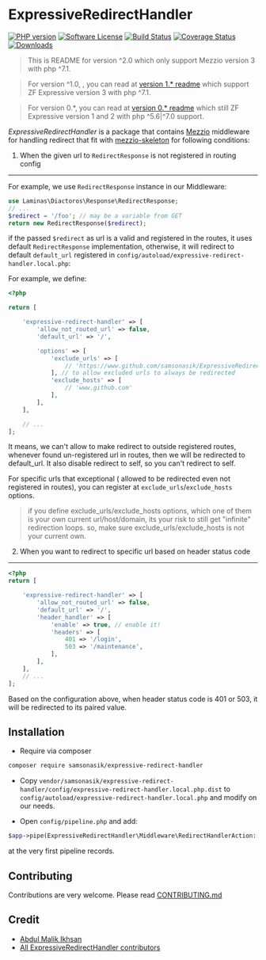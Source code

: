 ExpressiveRedirectHandler
=====================

[![PHP version](https://badge.fury.io/ph/samsonasik%2Fexpressive-redirect-handler.svg)](https://badge.fury.io/ph/samsonasik%2Fexpressive-redirect-handler)
[![Software License](https://img.shields.io/badge/license-MIT-brightgreen.svg?style=flat-square)](LICENSE)
[![Build Status](https://travis-ci.org/samsonasik/ExpressiveRedirectHandler.svg?branch=master)](https://travis-ci.org/samsonasik/ExpressiveRedirectHandler)
[![Coverage Status](https://coveralls.io/repos/samsonasik/ExpressiveRedirectHandler/badge.svg?branch=master)](https://coveralls.io/r/samsonasik/ExpressiveRedirectHandler)
[![Downloads](https://poser.pugx.org/samsonasik/expressive-redirect-handler/downloads)](https://packagist.org/packages/samsonasik/expressive-redirect-handler)

> This is README for version ^2.0 which only support Mezzio version 3 with php ^7.1.

> For version ^1.0, , you can read at [version 1.* readme](https://github.com/samsonasik/ExpressiveRedirectHandler/tree/1.x.x) which support ZF Expressive version 3 with php ^7.1.

> For version 0.*, you can read at [version 0.* readme](https://github.com/samsonasik/ExpressiveRedirectHandler/tree/0.x.x) which still ZF Expressive version 1 and 2 with php ^5.6|^7.0 support.

*ExpressiveRedirectHandler* is a package that contains [Mezzio](https://github.com/mezzio/mezzio) middleware for handling redirect that fit with [mezzio-skeleton](https://github.com/mezzio/mezzio-skeleton) for following conditions:

1. When the given url to `RedirectResponse` is not registered in routing config
-------------------------------------------------------------------------------

For example, we use `RedirectResponse` instance in our Middleware:

```php
use Laminas\Diactoros\Response\RedirectResponse;
// ...
$redirect = '/foo'; // may be a variable from GET
return new RedirectResponse($redirect);
```

if the passed `$redirect` as url is a valid and registered in the routes, it uses default `RedirectResponse` implementation, otherwise, it will redirect to default `default_url` registered in `config/autoload/expressive-redirect-handler.local.php`:

For example, we define:

```php
<?php

return [

    'expressive-redirect-handler' => [
        'allow_not_routed_url' => false,
        'default_url' => '/',

        'options' => [
            'exclude_urls' => [
                // 'https://www.github.com/samsonasik/ExpressiveRedirectHandler',
            ], // to allow excluded urls to always be redirected
            'exclude_hosts' => [
                // 'www.github.com'
            ],
        ],
    ],

    // ...
];
```

It means, we can't allow to make redirect to outside registered routes, whenever found un-registered url in routes, then we will be redirected to default_url. It also disable redirect to self, so you can't redirect to self.

For specific urls that exceptional ( allowed to be redirected even not registered in routes), you can register at `exclude_urls`/`exclude_hosts` options.

> if you define exclude_urls/exclude_hosts options, which one of them is your own current url/host/domain, its your risk to still get "infinite" redirection loops. so, make sure exclude_urls/exclude_hosts is not your current own.

2. When you want to redirect to specific url based on header status code
------------------------------------------------------------------------

```php
<?php
return [

    'expressive-redirect-handler' => [
        'allow_not_routed_url' => false,
        'default_url' => '/',
        'header_handler' => [
            'enable' => true, // enable it!
            'headers' => [
                401 => '/login',
                503 => '/maintenance',
            ],
        ],
    ],
    // ...
];
```

Based on the configuration above, when header status code is 401 or 503, it will be redirected to its paired value.


Installation
------------

 - Require via composer

```bash
composer require samsonasik/expressive-redirect-handler
```

 - Copy `vendor/samsonasik/expressive-redirect-handler/config/expressive-redirect-handler.local.php.dist` to `config/autoload/expressive-redirect-handler.local.php` and modify on our needs.

 - Open `config/pipeline.php` and add:

```php
$app->pipe(ExpressiveRedirectHandler\Middleware\RedirectHandlerAction::class);
```

at the very first pipeline records.

Contributing
------------
Contributions are very welcome. Please read [CONTRIBUTING.md](https://github.com/samsonasik/ExpressiveRedirectHandler/blob/master/CONTRIBUTING.md)

Credit
------

- [Abdul Malik Ikhsan](https://github.com/samsonasik)
- [All ExpressiveRedirectHandler contributors](https://github.com/samsonasik/ExpressiveRedirectHandler/contributors)
